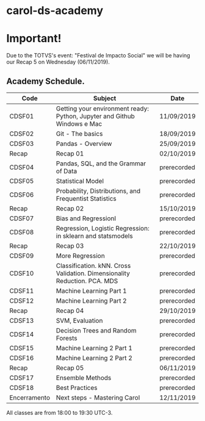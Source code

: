 # carol-ds-academy

# Important! 
Due to the TOTVS's event: "Festival de Impacto Social" we will be having our Recap 5 on Wednesday (06/11/2019).

## Academy Schedule. 

| Code         | Subject                                                                   | Date       |
|--------------|---------------------------------------------------------------------------|------------|
| CDSF01       | Getting your environment ready: Python, Jupyter and Github Windows e Mac  | 11/09/2019 |
| CDSF02       | Git - The basics                                                          | 18/09/2019 |
| CDSF03       | Pandas - Overview                                                         | 25/09/2019 |
| Recap        | Recap 01                                                                  | 02/10/2019 |
| CDSF04       | Pandas, SQL, and the Grammar of Data                                      |      prerecorded     |
| CDSF05       | Statistical Model                                                         |prerecorded|
| CDSF06       | Probability, Distributions, and Frequentist Statistics                    |prerecorded|
| Recap        | Recap 02                                                                  | 15/10/2019 |
| CDSF07       | Bias and RegressionI                                                      |prerecorded|
| CDSF08       | Regression, Logistic Regression: in sklearn and statsmodels               |prerecorded|
| Recap        | Recap 03                                                                  | 22/10/2019 |
| CDSF09       | More Regression                                                           |prerecorded|
| CDSF10       | Classification. kNN. Cross Validation. Dimensionality Reduction. PCA. MDS |prerecorded|
| CDSF11       | Machine Learning Part 1                                                   |prerecorded|
| CDSF12       | Machine Learning Part 2                                                   |prerecorded|
| Recap        | Recap 04                                                                  | 29/10/2019 |
| CDSF13       | SVM, Evaluation                                                           |prerecorded|
| CDSF14       | Decision Trees and Random Forests                                         |prerecorded|
| CDSF15       | Machine Learning 2 Part 1                                                 |prerecorded|
| CDSF16       | Machine Learning 2 Part 2                                                 |prerecorded|
| Recap        | Recap 05                                                                  | 06/11/2019  |
| CDSF17       | Ensemble Methods                                                          |prerecorded|
| CDSF18       | Best Practices                                                            |prerecorded|
| Encerramento | Next steps - Mastering Carol                                              | 12/11/2019 |

All classes are from 18:00 to 19:30 UTC-3.
